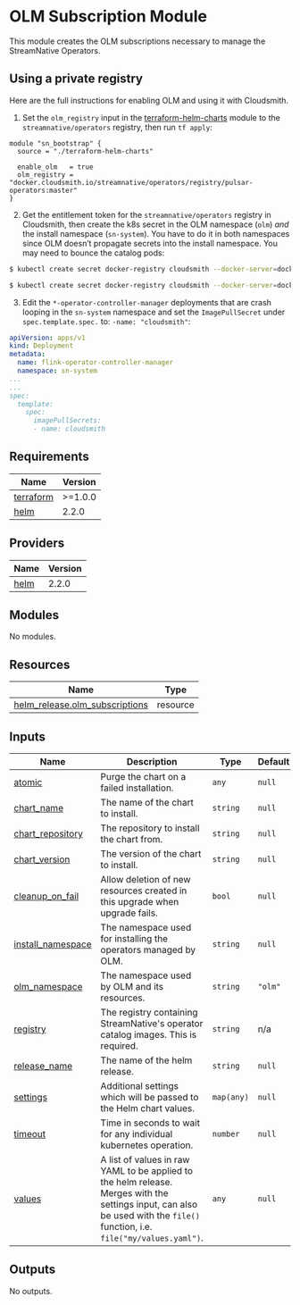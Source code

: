 # OLM Subscription Module	
This module creates the OLM subscriptions necessary to manage the StreamNative Operators.

## Using a private registry
Here are the full instructions for enabling OLM and using it with Cloudsmith.

1. Set the `olm_registry` input in the [terraform-helm-charts](https://github.com/streamnative/terraform-helm-charts) module to the `streamnative/operators` registry, then run `tf apply`:

```hcl
module "sn_bootstrap" {
  source = "./terraform-helm-charts"   

  enable_olm   = true
  olm_registry = "docker.cloudsmith.io/streamnative/operators/registry/pulsar-operators:master"
}
```


2. Get the entitlement token for the `streamnative/operators` registry in Cloudsmith, then create the k8s secret in the OLM namespace (`olm`) *and* the install namespace (`sn-system`). You have to do it in both namespaces since OLM doesn’t propagate secrets into the install namespace. You may need to bounce the catalog pods:

``` bash
$ kubectl create secret docker-registry cloudsmith --docker-server=docker.cloudsmith.io --docker-username=streamnative/operators --docker-password=<cloudsmith_entitlement_token> -n olm

$ kubectl create secret docker-registry cloudsmith --docker-server=docker.cloudsmith.io --docker-username=streamnative/operators --docker-password=<cloudsmith_entitlement_token> -n sn-system
```

3. Edit the `*-operator-controller-manager` deployments that are crash looping in the `sn-system` namespace and set the `ImagePullSecret` under `spec.template.spec.` to: `-name: "cloudsmith"`:

```yaml
apiVersion: apps/v1
kind: Deployment
metadata:
  name: flink-operator-controller-manager
  namespace: sn-system
...
...
spec:
  template:
    spec:
      imagePullSecrets:
      - name: cloudsmith
```

## Requirements

| Name | Version |
|------|---------|
| <a name="requirement_terraform"></a> [terraform](#requirement\_terraform) | >=1.0.0 |
| <a name="requirement_helm"></a> [helm](#requirement\_helm) | 2.2.0 |

## Providers

| Name | Version |
|------|---------|
| <a name="provider_helm"></a> [helm](#provider\_helm) | 2.2.0 |

## Modules

No modules.

## Resources

| Name | Type |
|------|------|
| [helm_release.olm_subscriptions](https://registry.terraform.io/providers/hashicorp/helm/2.2.0/docs/resources/release) | resource |

## Inputs

| Name | Description | Type | Default | Required |
|------|-------------|------|---------|:--------:|
| <a name="input_atomic"></a> [atomic](#input\_atomic) | Purge the chart on a failed installation. | `any` | `null` | no |
| <a name="input_chart_name"></a> [chart\_name](#input\_chart\_name) | The name of the chart to install. | `string` | `null` | no |
| <a name="input_chart_repository"></a> [chart\_repository](#input\_chart\_repository) | The repository to install the chart from. | `string` | `null` | no |
| <a name="input_chart_version"></a> [chart\_version](#input\_chart\_version) | The version of the chart to install. | `string` | `null` | no |
| <a name="input_cleanup_on_fail"></a> [cleanup\_on\_fail](#input\_cleanup\_on\_fail) | Allow deletion of new resources created in this upgrade when upgrade fails. | `bool` | `null` | no |
| <a name="input_install_namespace"></a> [install\_namespace](#input\_install\_namespace) | The namespace used for installing the operators managed by OLM. | `string` | `null` | no |
| <a name="input_olm_namespace"></a> [olm\_namespace](#input\_olm\_namespace) | The namespace used by OLM and its resources. | `string` | `"olm"` | no |
| <a name="input_registry"></a> [registry](#input\_registry) | The registry containing StreamNative's operator catalog images. This is required. | `string` | n/a | yes |
| <a name="input_release_name"></a> [release\_name](#input\_release\_name) | The name of the helm release. | `string` | `null` | no |
| <a name="input_settings"></a> [settings](#input\_settings) | Additional settings which will be passed to the Helm chart values. | `map(any)` | `null` | no |
| <a name="input_timeout"></a> [timeout](#input\_timeout) | Time in seconds to wait for any individual kubernetes operation. | `number` | `null` | no |
| <a name="input_values"></a> [values](#input\_values) | A list of values in raw YAML to be applied to the helm release. Merges with the settings input, can also be used with the `file()` function, i.e. `file("my/values.yaml")`. | `any` | `null` | no |

## Outputs

No outputs.
